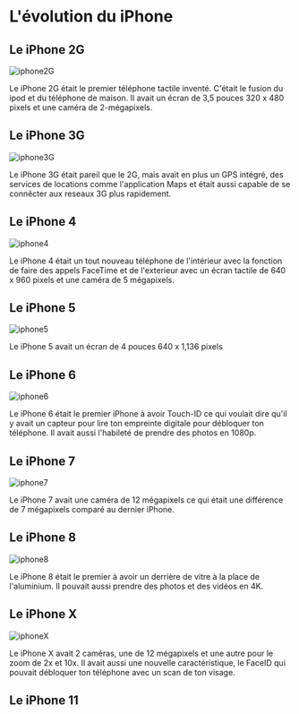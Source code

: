 # L'évolution du iPhone
## Le iPhone 2G

![iphone2G](media/iphone1.jpg)

Le iPhone 2G était le premier téléphone tactile inventé. C'était le fusion du ipod et du téléphone de maison. Il avait un écran de 3,5 pouces 320 x 480 pixels et une caméra de 2-mégapixels.

## Le iPhone 3G

![iphone3G](media/iphone3g.jpg)

Le iPhone 3G était pareil que le 2G, mais avait en plus un GPS intégré, des services de locations comme l'application Maps et était aussi capable de se connêcter aux reseaux 3G plus rapidement.

## Le iPhone 4

![iphone4](media/iphone4.jpg)

Le iPhone 4 était un tout nouveau téléphone de l'intérieur avec la fonction de faire des appels FaceTime et de l'exterieur avec un écran tactile de 640 x 960 pixels et une caméra de 5 mégapixels.

## Le iPhone 5

![iphone5](media/iphone5.jpg)

Le iPhone 5 avait un écran de 4 pouces 640 x 1,136 pixels

## Le iPhone 6

![iphone6](media/iphone6.jpg)

Le iPhone 6 était le premier iPhone à avoir Touch-ID ce qui voulait dire qu'il y avait un capteur pour lire ton empreinte digitale pour débloquer ton téléphone. Il avait aussi l'habileté de prendre des photos en 1080p.

## Le iPhone 7

![iphone7](media/iphone7.jpg)

Le iPhone 7 avait une caméra de 12 mégapixels ce qui était une différence de 7 mégapixels comparé au dernier iPhone.

## Le iPhone 8

![iphone8](media/iphone8.jpg)

Le iPhone 8 était le premier à avoir un derrière de vitre à la place de l'aluminium. Il pouvait aussi prendre des photos et des vidéos en 4K.

## Le iPhone X

![iphoneX](media/iphonex.jpg)

Le iPhone X avait 2 caméras, une de 12 mégapixels et une autre pour le zoom de 2x et 10x. Il avait aussi une nouvelle caractéristique, le FaceID qui pouvait débloquer ton téléphone avec un scan de ton visage.

## Le iPhone 11

